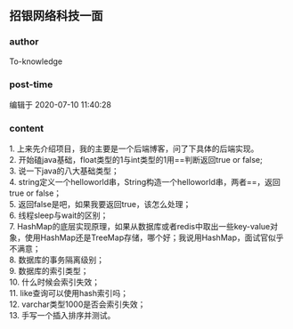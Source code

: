 ## 招银网络科技一面
### author 
To-knowledge
### post-time 

编辑于  2020-07-10 11:40:28
### content 
<div class="post-topic-des nc-post-content">
 <div>
  1. 上来先介绍项目，我的主要是一个后端博客，问了下具体的后端实现。
 </div>
 <div>
  2. 开始磕java基础，float类型的1与int类型的1用==判断返回true or false;
 </div>
 <div>
  3. 说一下java的八大基础类型；
 </div>
 <div>
  4. string定义一个helloworld串，String构造一个helloworld串，两者==，返回true or false；
 </div>
 <div>
  5. 返回false是吧，如果我要返回true，该怎么处理；
 </div>
 <div>
  6. 线程sleep与wait的区别；
 </div>
 <div>
  7. HashMap的底层实现原理，如果从数据库或者redis中取出一些key-value对象，使用HashMap还是TreeMap存储，哪个好；我说用HashMap，面试官似乎不满意；
 </div>
 <div>
  8. 数据库的事务隔离级别；
 </div>
 <div>
  9. 数据库的索引类型；
 </div>
 <div>
  10. 什么时候会索引失效；
 </div>
 <div>
  11. like查询可以使用hash索引吗；
 </div>
 <div>
  12. varchar类型1000是否会索引失效；
 </div>
 <div>
  13. 手写一个插入排序并测试。
 </div>
 <div>
  <br/>
 </div>
</div>

